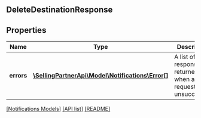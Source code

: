 ## DeleteDestinationResponse

## Properties

Name | Type | Description | Notes
------------ | ------------- | ------------- | -------------
**errors** | [**\SellingPartnerApi\Model\Notifications\Error[]**](Error.md) | A list of error responses returned when a request is unsuccessful. | [optional]

[[Notifications Models]](../) [[API list]](../../Api) [[README]](../../../README.md)

